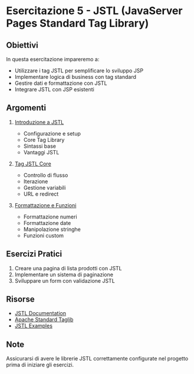 # Esercitazione 5 - JSTL (JavaServer Pages Standard Tag Library)

## Obiettivi
In questa esercitazione impareremo a:
- Utilizzare i tag JSTL per semplificare lo sviluppo JSP
- Implementare logica di business con tag standard
- Gestire dati e formattazione con JSTL
- Integrare JSTL con JSP esistenti

## Argomenti
1. [Introduzione a JSTL](teoria/01-IntroduzioneJSTL.md)
   - Configurazione e setup
   - Core Tag Library
   - Sintassi base
   - Vantaggi JSTL

2. [Tag JSTL Core](teoria/02-TagCore.md)
   - Controllo di flusso
   - Iterazione
   - Gestione variabili
   - URL e redirect

3. [Formattazione e Funzioni](teoria/03-FormatFunctions.md)
   - Formattazione numeri
   - Formattazione date
   - Manipolazione stringhe
   - Funzioni custom

## Esercizi Pratici
1. Creare una pagina di lista prodotti con JSTL
2. Implementare un sistema di paginazione
3. Sviluppare un form con validazione JSTL

## Risorse
- [JSTL Documentation](https://docs.oracle.com/javaee/5/tutorial/doc/bnakc.html)
- [Apache Standard Taglib](http://tomcat.apache.org/taglibs/standard/)
- [JSTL Examples](https://www.tutorialspoint.com/jsp/jsp_standard_tag_library.htm)

## Note
Assicurarsi di avere le librerie JSTL correttamente configurate nel progetto prima di iniziare gli esercizi.